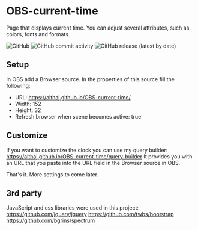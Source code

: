 # OBS-current-time
Page that displays current time. You can adjust several attributes, such as colors, fonts and formats.

![GitHub](https://img.shields.io/github/license/althaj/OBS-current-time?style=for-the-badge)
![GitHub commit activity](https://img.shields.io/github/commit-activity/m/althaj/OBS-current-time?style=for-the-badge)
![GitHub release (latest by date)](https://img.shields.io/github/v/release/althaj/OBS-current-time?style=for-the-badge)

## Setup
In OBS add a Browser source. In the properties of this source fill the following:
- URL: https://althaj.github.io/OBS-current-time/
- Width: 152
- Height: 32
- Refresh browser when scene becomes active: true

## Customize
If you want to customize the clock you can use my query builder: https://althaj.github.io/OBS-current-time/query-builder
It provides you with an URL that you paste into the URL field in the Browser source in OBS.

That's it. More settings to come later.

## 3rd party
JavaScript and css libraries were used in this project:
https://github.com/jquery/jquery
https://github.com/twbs/bootstrap
https://github.com/bgrins/spectrum
